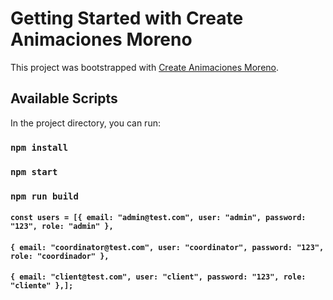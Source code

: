 # Getting Started with Create Animaciones Moreno

This project was bootstrapped with [Create Animaciones Moreno](https://animaciones-moreno-topaz.vercel.app/).

## Available Scripts

In the project directory, you can run:

### `npm install`

### `npm start`

### `npm run build`


#### `const users = [{ email: "admin@test.com", user: "admin", password: "123", role: "admin" },`
#### `{ email: "coordinator@test.com", user: "coordinator", password: "123", role: "coordinador" },`
#### `{ email: "client@test.com", user: "client", password: "123", role: "cliente" },];`

